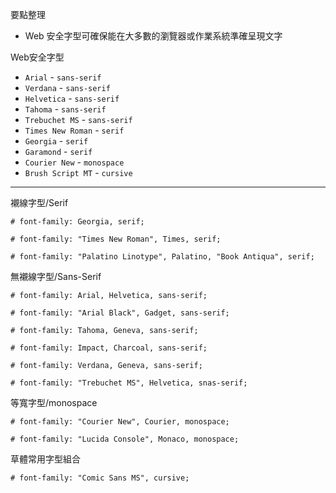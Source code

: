 要點整理
- Web 安全字型可確保能在大多數的瀏覽器或作業系統準確呈現文字

Web安全字型
- `Arial` - `sans-serif`
- `Verdana` - `sans-serif`
- `Helvetica` - `sans-serif`
- `Tahoma` - `sans-serif`
- `Trebuchet MS` - `sans-serif`
- `Times New Roman` - `serif`
- `Georgia` - `serif`
- `Garamond` - `serif`
- `Courier New` - `monospace`
- `Brush Script MT` - `cursive`

---

襯線字型/Serif
```
# font-family: Georgia, serif;

# font-family: "Times New Roman", Times, serif;

# font-family: "Palatino Linotype", Palatino, "Book Antiqua", serif;
```

無襯線字型/Sans-Serif
```
# font-family: Arial, Helvetica, sans-serif;

# font-family: "Arial Black", Gadget, sans-serif;

# font-family: Tahoma, Geneva, sans-serif;

# font-family: Impact, Charcoal, sans-serif;

# font-family: Verdana, Geneva, sans-serif;

# font-family: "Trebuchet MS", Helvetica, snas-serif;
```

等寬字型/monospace
```
# font-family: "Courier New", Courier, monospace;

# font-family: "Lucida Console", Monaco, monospace;
```

草體常用字型組合
```
# font-family: "Comic Sans MS", cursive;
```